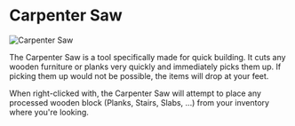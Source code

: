 # Carpenter Saw

![Carpenter Saw](item:betterwithaddons:steel_carpentersaw@0)

The Carpenter Saw is a tool specifically made for quick building. It cuts any wooden furniture or planks very quickly and immediately picks them up. If picking them up would not be possible, the items will drop at your feet.

When right-clicked with, the Carpenter Saw will attempt to place any processed wooden block (Planks, Stairs, Slabs, ...) from your inventory where you're looking.